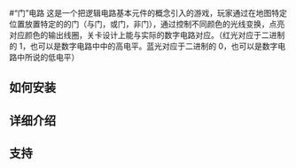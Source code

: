 #“门”电路
这是一个把逻辑电路基本元件的概念引入的游戏，玩家通过在地图特定位置放置特定的的门（与门，或门，非门），通过控制不同颜色的光线变换，点亮对应颜色的输出线圈，关卡设计上能与实际的数字电路对应。（红光对应于二进制的 1，也可以是数字电路中中的高电平。蓝光对应于二进制的 0，也可以是数字电路中所说的低电平）

## 如何安装
## 详细介绍
## 支持
